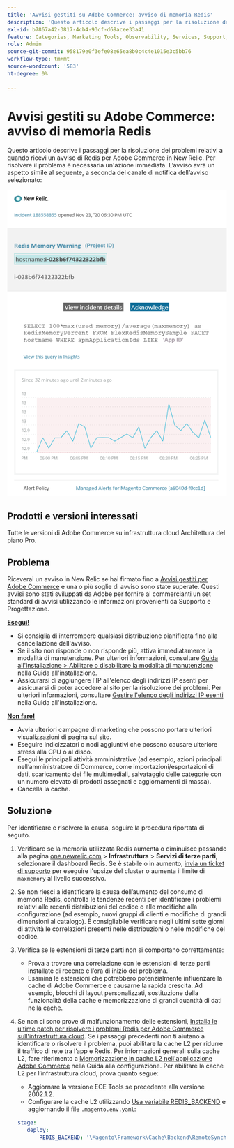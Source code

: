 ```yaml
---
title: 'Avvisi gestiti su Adobe Commerce: avviso di memoria Redis'
description: 'Questo articolo descrive i passaggi per la risoluzione dei problemi relativi a quando ricevi un avviso di Redis per Adobe Commerce in New Relic. Per risolvere il problema è necessaria un''azione immediata. L’avviso avrà un aspetto simile al seguente, a seconda del canale di notifica dell’avviso selezionato:'
exl-id: b7867a42-3817-4cb4-93cf-d69acee33a41
feature: Categories, Marketing Tools, Observability, Services, Support, Tools and External Services, Variables
role: Admin
source-git-commit: 958179e0f3efe08e65ea8b0c4c4e1015e3c5bb76
workflow-type: tm+mt
source-wordcount: '583'
ht-degree: 0%

---
```


# Avvisi gestiti su Adobe Commerce: avviso di memoria Redis

Questo articolo descrive i passaggi per la risoluzione dei problemi relativi a quando ricevi un avviso di Redis per Adobe Commerce in New Relic. Per risolvere il problema è necessaria un&#39;azione immediata. L’avviso avrà un aspetto simile al seguente, a seconda del canale di notifica dell’avviso selezionato:

![new_relic_redis_memory_warning.png](assets/new_relic_redis_memory_warning.png)

## Prodotti e versioni interessati

Tutte le versioni di Adobe Commerce su infrastruttura cloud Architettura del piano Pro.

## Problema

Riceverai un avviso in New Relic se hai firmato fino a [Avvisi gestiti per Adobe Commerce](/help/support-tools/managed-alerts-for-adobe-commerce/managed-alerts-for-magento-commerce.md) e una o più soglie di avviso sono state superate. Questi avvisi sono stati sviluppati da Adobe per fornire ai commercianti un set standard di avvisi utilizzando le informazioni provenienti da Supporto e Progettazione.

**<u>Esegui!</u>**

* Si consiglia di interrompere qualsiasi distribuzione pianificata fino alla cancellazione dell&#39;avviso.
* Se il sito non risponde o non risponde più, attiva immediatamente la modalità di manutenzione. Per ulteriori informazioni, consultare [Guida all&#39;installazione > Abilitare o disabilitare la modalità di manutenzione](/docs/commerce-operations/installation-guide/tutorials/maintenance-mode.html#enable-or-disable-maintenance-mode-1) nella Guida all&#39;installazione.
* Assicurarsi di aggiungere l&#39;IP all&#39;elenco degli indirizzi IP esenti per assicurarsi di poter accedere al sito per la risoluzione dei problemi. Per ulteriori informazioni, consultare [Gestire l&#39;elenco degli indirizzi IP esenti](/docs/commerce-operations/installation-guide/tutorials/maintenance-mode.html#maintain-the-list-of-exempt-ip-addresses) nella Guida all&#39;installazione.

**<u>Non fare!</u>**

* Avvia ulteriori campagne di marketing che possono portare ulteriori visualizzazioni di pagina sul sito.
* Eseguire indicizzatori o nodi aggiuntivi che possono causare ulteriore stress alla CPU o al disco.
* Esegui le principali attività amministrative (ad esempio, azioni principali nell’amministratore di Commerce, come importazioni/esportazioni di dati, scaricamento dei file multimediali, salvataggio delle categorie con un numero elevato di prodotti assegnati e aggiornamenti di massa).
* Cancella la cache.

## Soluzione

Per identificare e risolvere la causa, seguire la procedura riportata di seguito.

1. Verificare se la memoria utilizzata Redis aumenta o diminuisce passando alla pagina [one.newrelic.com](https://login.newrelic.com/login) > **Infrastruttura** > **Servizi di terze parti**, selezionare il dashboard Redis. Se è stabile o in aumento, [invia un ticket di supporto](/help/help-center-guide/help-center/magento-help-center-user-guide.md#submit-ticket) per eseguire l&#39;upsize del cluster o aumenta il limite di `maxmemory` al livello successivo.
1. Se non riesci a identificare la causa dell’aumento del consumo di memoria Redis, controlla le tendenze recenti per identificare i problemi relativi alle recenti distribuzioni del codice o alle modifiche alla configurazione (ad esempio, nuovi gruppi di clienti e modifiche di grandi dimensioni al catalogo). È consigliabile verificare negli ultimi sette giorni di attività le correlazioni presenti nelle distribuzioni o nelle modifiche del codice.
1. Verifica se le estensioni di terze parti non si comportano correttamente:
   * Prova a trovare una correlazione con le estensioni di terze parti installate di recente e l’ora di inizio del problema.
   * Esamina le estensioni che potrebbero potenzialmente influenzare la cache di Adobe Commerce e causarne la rapida crescita. Ad esempio, blocchi di layout personalizzati, sostituzione della funzionalità della cache e memorizzazione di grandi quantità di dati nella cache.
1. Se non ci sono prove di malfunzionamento delle estensioni, [Installa le ultime patch per risolvere i problemi Redis per Adobe Commerce sull&#39;infrastruttura cloud](/help/troubleshooting/miscellaneous/install-latest-patches-to-fix-magento-redis-issues.md). Se i passaggi precedenti non ti aiutano a identificare o risolvere il problema, puoi abilitare la cache L2 per ridurre il traffico di rete tra l’app e Redis. Per informazioni generali sulla cache L2, fare riferimento a [Memorizzazione in cache L2 nell&#39;applicazione Adobe Commerce](/docs/commerce-operations/configuration-guide/cache/level-two-cache.html) nella Guida alla configurazione. Per abilitare la cache L2 per l’infrastruttura cloud, prova quanto segue:
   * Aggiornare la versione ECE Tools se precedente alla versione 2002.1.2.
   * Configurare la cache L2 utilizzando [Usa variabile REDIS\_BACKEND](/docs/commerce-cloud-service/user-guide/configure/env/stage/variables-deploy.html#redis_backend) e aggiornando il file `.magento.env.yaml`:

   ```yaml
   stage:
      deploy:
          REDIS_BACKEND: '\Magento\Framework\Cache\Backend\RemoteSynchronizedCache'
   ```
